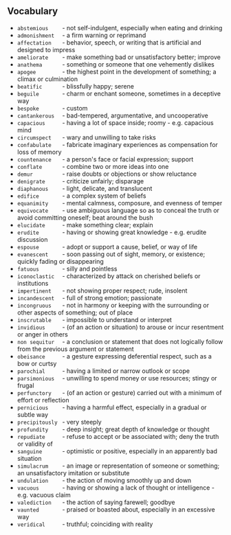 ## Vocabulary


- `abstemious    ` - not self-indulgent, especially when eating and drinking
- `admonishment  ` - a firm warning or reprimand
- `affectation   ` - behavior, speech, or writing that is artificial and designed to impress
- `ameliorate    ` - make something bad or unsatisfactory better; improve
- `anathema      ` - something or someone that one vehemently dislikes
- `apogee        ` - the highest point in the development of something; a climax or culmination
- `beatific      ` - blissfully happy; serene
- `beguile       ` - charm or enchant someone, sometimes in a deceptive way
- `bespoke       ` - custom
- `cantankerous  ` - bad-tempered, argumentative, and uncooperative
- `capacious     ` - having a lot of space inside; roomy - e.g. capacious mind
- `circumspect   ` - wary and unwilling to take risks
- `confabulate   ` - fabricate imaginary experiences as compensation for loss of memory
- `countenance   ` - a person's face or facial expression; support
- `conflate      ` - combine two or more ideas into one
- `demur         ` - raise doubts or objections or show reluctance
- `denigrate     ` - criticize unfairly; disparage
- `diaphanous    ` - light, delicate, and translucent
- `edifice       ` - a complex system of beliefs
- `equanimity    ` - mental calmness, composure, and evenness of temper
- `equivocate    ` - use ambiguous language so as to conceal the truth or avoid committing oneself; beat around the bush
- `elucidate     ` - make something clear; explain
- `erudite       ` - having or showing great knowledge - e.g. erudite discussion
- `espouse       ` - adopt or support a cause, belief, or way of life
- `evanescent    ` - soon passing out of sight, memory, or existence; quickly fading or disappearing
- `fatuous       ` - silly and pointless
- `iconoclastic  ` - characterized by attack on cherished beliefs or institutions
- `impertinent   ` - not showing proper respect; rude, insolent
- `incandescent  ` - full of strong emotion; passionate
- `incongruous   ` - not in harmony or keeping with the surrounding or other aspects of something; out of place
- `inscrutable   ` - impossible to understand or interpret
- `invidious     ` - (of an action or situation) to arouse or incur resentment or anger in others
- `non sequitur  ` - a conclusion or statement that does not logically follow from the previous argument or statement
- `obeisance     ` - a gesture expressing deferential respect, such as a bow or curtsy
- `parochial     ` - having a limited or narrow outlook or scope
- `parsimonious  ` - unwilling to spend money or use resources; stingy or frugal
- `perfunctory   ` - (of an action or gesture) carried out with a minimum of effort or reflection
- `pernicious    ` - having a harmful effect, especially in a gradual or subtle way
- `precipitously ` - very steeply
- `profundity    ` - deep insight; great depth of knowledge or thought
- `repudiate     ` - refuse to accept or be associated with; deny the truth or validity of
- `sanguine      ` - optimistic or positive, especially in an apparently bad situation
- `simulacrum    ` - an image or representation of someone or something; an unsatisfactory imitation or substitute
- `undulation    ` - the action of moving smoothly up and down
- `vacuous       ` - having or showing a lack of thought or intelligence - e.g. vacuous claim
- `valediction   ` - the action of saying farewell; goodbye
- `vaunted       ` - praised or boasted about, especially in an excessive way
- `veridical     ` - truthful; coinciding with reality